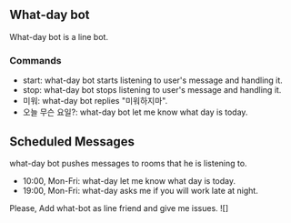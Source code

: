 ## What-day bot
What-day bot is a line bot.

### Commands
- start: what-day bot starts listening to user's message and handling it.
- stop: what-day bot stops listening to user's message and handling it.
- 미워: what-day bot replies "미워하지마".
- 오늘 무슨 요일?: what-day bot let me know what day is today.

## Scheduled Messages
what-day bot pushes messages to rooms that he is listening to.
- 10:00, Mon-Fri: what-day let me know what day is today. 
- 19:00, Mon-Fri: what-day asks me if you will work late at night.

Please, Add what-bot as line friend and give me issues.
![]